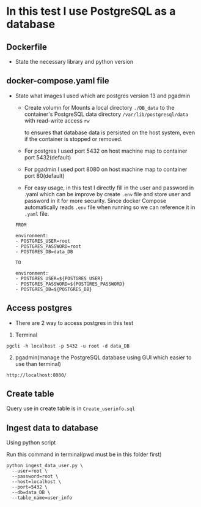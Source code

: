 # In this test I use PostgreSQL as a database
## Dockerfile
* State the necessary library and python version

## docker-compose.yaml file
* State what images I used which are postgres version 13 and pgadmin
  - Create volumn for Mounts a local directory `./DB_data` to the container's PostgreSQL data directory `/var/lib/postgresql/data` with read-write access `rw`

    to ensures that database data is persisted on the host system, even if the container is stopped or removed.
  - For postgres I used port 5432 on host machine map to container port 5432(default)
  - For pgadmin I used port 8080 on host machine map to container port 80(default)
  - For easy usage, in this test I directly fill in the user and password in .yaml which can be improve by create `.env` file and store user and password in it for more security. Since docker Compose automatically reads `.env` file when running so we can reference it in `.yaml` file.
    
  ```
  FROM

  environment:
  - POSTGRES_USER=root
  - POSTGRES_PASSWORD=root
  - POSTGRES_DB=data_DB

  TO
  
  environment:
  - POSTGRES_USER=${POSTGRES_USER}
  - POSTGRES_PASSWORD=${POSTGRES_PASSWORD}
  - POSTGRES_DB=${POSTGRES_DB}

  ```

## Access postgres
* There are 2 way to access postgres in this test
  
1. Terminal
 
```
pgcli -h localhost -p 5432 -u root -d data_DB
```

2. pgadmin(manage the PostgreSQL database using GUI which easier to use than terminal)

```
http://localhost:8080/
```

## Create table

Query use in create table is in `Create_userinfo.sql`

## Ingest data to database

Using python script

Run this command in terminal(pwd must be in this folder first)

```
python ingest_data_user.py \
  --user=root \
  --password=root \
  --host=localhost \
  --port=5432 \
  --db=data_DB \
  --table_name=user_info
```
